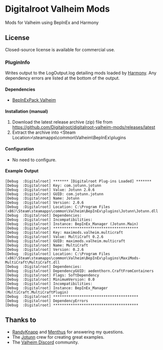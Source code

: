 # Digitalroot Valheim Mods
Mods for Valheim using BepInEx and Harmony
 
## License
Closed-source license is available for commercial use.

### PluginInfo
Writes output to the LogOutput.log detailing mods loaded by <a href="https://harmony.pardeike.net/"  target="_blank">Harmony</a>. 
Any dependency errors are listed at the bottom of the output.

#### Dependencies
- <a href="https://valheim.thunderstore.io/package/denikson/BepInExPack_Valheim/"  target="_blank">BepInExPack Valheim</a>

#### Installation (manual)
1. Download the latest release archive (zip) file from https://github.com/Digitalroot/digitalroot-valheim-mods/releases/latest
1. Extract the archive into &lt;Steam Location&gt;\steamapps\common\Valheim\BepInEx\plugins

#### Configuration 
- No need to configure.

#### Example Output
```
[Debug  :Digitalroot] ******* [Digitalroot Plug-ins Loaded] *******
[Debug  :Digitalroot] Key: com.jotunn.jotunn
[Debug  :Digitalroot] Value: Jotunn 2.0.6
[Debug  :Digitalroot] GUID: com.jotunn.jotunn
[Debug  :Digitalroot] Name: Jotunn
[Debug  :Digitalroot] Version: 2.0.6
[Debug  :Digitalroot] Location: C:\Program Files (x86)\Steam\steamapps\common\Valheim\BepInEx\plugins\Jotunn\Jotunn.dll
[Debug  :Digitalroot] Dependencies:
[Debug  :Digitalroot] Incompatibilities:
[Debug  :Digitalroot] Instance: BepInEx_Manager (Jotunn.Main)
[Debug  :Digitalroot] ***************************************
[Debug  :Digitalroot] Key: maximods.valheim.multicraft
[Debug  :Digitalroot] Value: MultiCraft 0.2.6
[Debug  :Digitalroot] GUID: maximods.valheim.multicraft
[Debug  :Digitalroot] Name: MultiCraft
[Debug  :Digitalroot] Version: 0.2.6
[Debug  :Digitalroot] Location: C:\Program Files (x86)\Steam\steamapps\common\Valheim\BepInEx\plugins\MaxiMods-MultiCraft\MultiCraft.dll
[Debug  :Digitalroot] Dependencies:
[Debug  :Digitalroot] DependencyGUID: aedenthorn.CraftFromContainers
[Debug  :Digitalroot] Flags: SoftDependency
[Debug  :Digitalroot] MinimumVersion: 0.0
[Debug  :Digitalroot] Incompatibilities:
[Debug  :Digitalroot] Instance: BepInEx_Manager (MultiCraft.MultiCraftPlugin)
[Debug  :Digitalroot] ***************************************
[Debug  :Digitalroot] DependencyErrors
[Debug  :Digitalroot] ***************************************
```

## Thanks to 
- <a href="https://github.com/RandyKnapp" target="_blank">RandyKnapp</a> and <a href="https://github.com/Menthus123" target="_blank">Menthus</a> for answering my questions.
- The <a href="https://github.com/Valheim-Modding/Jotunn" target="_blank">Jotunn</a> crew for creating great examples.
- The <a href="https://discord.gg/GUEBuCuAMz" target="_blank">Valheim Discord</a> community. 
